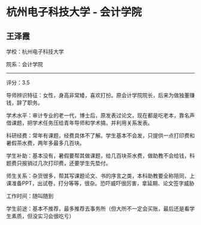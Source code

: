# 杭州电子科技大学 - 会计学院

## 王泽霞

学校：杭州电子科技大学

院系：会计学院

* * *

评分：3.5

导师辨识特征：女性，身高非常矮，喜欢打扮。原会计学院院长，后来为做独董赚钱，辞了职务。

学术水平：审计专业的老一代，博士后，原发表过论文，现在都是吃老本，靠名声借课题，把学术任务压给青年导师和学术搞，并利用关系发表。

科研经费：常年有课题，经费具体不了解。学生基本不会发，只提供一点打印费和暑假茶水费，两年多最多几百块。

学生补助：基本没有，暑假要帮其做课题，给几百块茶水费，做助教不会给钱，科题费只报销过几次打印费，还要学生先垫付。

师生关系：杂货很多，帮其写课题论文、书的序言之类，本科助教要全称陪同，上课准备PPT，出试卷，打分等等，很杂。恐吓威吓很厉害，拿延期、论文签字威胁

工作时间：随叫随到

学生前途：基本不推荐，最多推荐去事务所（但大所不一定会买账，最后还是看学生素质，但没实习会很吃亏）